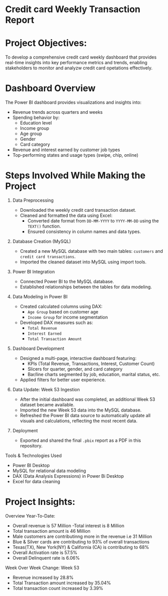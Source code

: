 # Credit card Weekly Transaction Report

# Project Objectives:
 To develop a comprehensive credit card weekly dashboard that provides real-time insights into key performance metrics and trends, enabling stakeholders to monitor and analyzw credit card opetations effectively. 

# Dashboard Overview

The Power BI dashboard provides visualizations and insights into:

- Revenue trends across quarters and weeks
- Spending behavior by:
  - Education level
  - Income group
  - Age group
  - Gender
  - Card category
- Revenue and interest earned by customer job types
- Top-performing states and usage types (swipe, chip, online)

# Steps Involved While Making the Project

1. Data Preprocessing
   - Downloaded the weekly credit card transaction dataset.
   - Cleaned and formatted the data using Excel:
     - Converted date format from `DD-MM-YYYY` to `YYYY-MM-DD` using the `TEXT()` function.
     - Ensured consistency in column names and data types.

2. Database Creation (MySQL)
   - Created a new MySQL database with two main tables: `customers` and `credit card transactions`.
   - Imported the cleaned dataset into MySQL using import tools.

3. Power BI Integration 
   - Connected Power BI to the MySQL database.
   - Established relationships between the tables for data modeling.

4. Data Modeling in Power BI 
   - Created calculated columns using DAX:
     - `Age Group` based on customer age
     - `Income Group` for income segmentation
   - Developed DAX measures such as:
     - `Total Revenue`
     - `Interest Earned`
     - `Total Transaction Amount`

5. Dashboard Development 
   - Designed a multi-page, interactive dashboard featuring:
     - KPIs (Total Revenue, Transactions, Interest, Customer Count)
     - Slicers for quarter, gender, and card category
     - Bar/line charts segmented by job, education, marital status, etc.
   - Applied filters for better user experience.

6. Data Update: Week 53 Ingestion
   - After the initial dashboard was completed, an additional Week 53 dataset became available.
   - Imported the new Week 53 data into the MySQL database.
   - Refreshed the Power BI data source to automatically update all visuals and calculations, reflecting the most recent data.

7. Deployment
   - Exported and shared the final `.pbix` report as a PDF in this repository.
   
 Tools & Technologies Used

- Power BI Desktop
- MySQL for relational data modeling
- DAX (Data Analysis Expressions) in Power Bi Desktop
- Excel for data cleaning

# Project Insights:
 
Overview Year-To-Date:
- Overall revenue is 57 Million
-Total interest is 8 Million
- Total transaction amount is 46 Million
- Male customers are contributinng more in the revenue i.e 31 Million
- Blue & Silver cards are contributing to 93% of overall transactions
- Texas(TX), New York(NY) & California (CA) is contributing to 68% 
- Overall Activation rate is 57.5%
- Overall Delinquent rate is 6.06%

Week Over Week Change: Week 53
- Revenue increased by 28.8%
- Total Transaction amount increased by 35.04%
- Total transaction count increased by 3.39%
